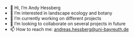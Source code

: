 - 👋 Hi, I’m Andy Hessberg
- 👀 I’m interested in landscape ecology and botany
- 🌱 I’m currently working on different projects
- 💞️ I’m looking to collaborate on several projects in future
- 📫 How to reach me: andreas.hessberg@uni-bayreuth.de

<!---
AndyHessberg/AndyHessberg is a ✨ special ✨ repository because its `README.md` (this file) appears on your GitHub profile.
You can click the Preview link to take a look at your changes.
--->

